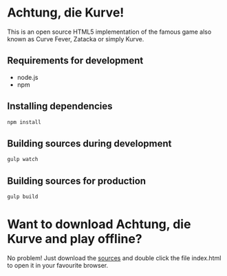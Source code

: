 # Achtung, die Kurve!
This is an open source HTML5 implementation of the famous game also known as Curve Fever, Zatacka or simply Kurve.

## Requirements for development
- node.js
- npm
 
## Installing dependencies
```sh
npm install
```

## Building sources during development
```sh
gulp watch
```

## Building sources for production
```sh
gulp build
```

# Want to download Achtung, die Kurve and play offline?
No problem! Just download the [sources](https://github.com/maechler/kurve/archive/develop.zip) and double click the file index.html to open it in your favourite browser.